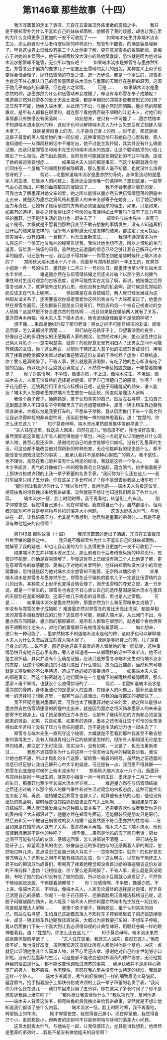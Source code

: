 # 　　第1146章 那些故事（十四）
　　我浑浑噩噩的走出了酒店，兀自在五雷轰顶外焦里嫩的震惊之中。
　　我只是不解郑雪冬为什么不喜欢自己的妹妹郑雨秋，她解答了我的疑惑，却也让我心里的为什么变得更多且更加的一发不可收拾了——
　　如果端木先生并非端木流水生父，那么前者对于后者侍宠纵娇的种种恶行，想管却不能管，的确是容易理解了，毕竟这世界上已经没有第二个人比他更了解、更在意郑雪冬的敏感脆弱、更痴心于对她的关爱呵护，他任由郑雨秋没大没小的骂他窝囊废，恐怕就是因为他对端木流水想管却不能管，无奈所以愧疚吧？
　　如果端木流水是郑雪冬与墨亦然所生，郑雪冬近乎偏执的要求儿子一定要比伍雪晴的女儿的出色，某种意义上似乎也变得合情合理了，抛开伍雪晴的夺爱之恨，退一万步说，都是一个爹生的，郑雪冬也肯定不甘心承认自己的遗传基因是端木流水与墨菲的天赋存在差距的原因，这源于她几乎病态的自卑感，但也是人之常情。
　　可是……
　　如果端木流水是墨亦然的种，那墨亦然为什么和伍雪晴奉女成婚了，却没有与郑雪冬奉子成婚呢？ 难道墨亦然对郑雪冬的爱比天高比海深，都是单相思的郑雪冬自我安慰式的幻想？这显然不可能，她嫁入端木家，从此闭门不出，与墨亦然形同陌路，墨亦然的郁郁寡欢，是所有人都看在眼里的，就连那个看他俩百般不顺眼的江老夫人，对他们的事情都只有惋惜没有奚落啊……
　　如此想来，便只有一种可能了……墨亦然根本不知道端木流水是他的种，这似乎也可以解释端木夫人为什么失恋后就立刻嫁入端木家了。
　　妹妹是爹妈身上的肉，儿子是自己身上的肉……说不定，那还是她这辈子最爱的男人留给她的唯一回忆呢，这种事情恐怕只有她自己心里有数，旁人谁知道呢——从郑雨秋的话中不难听出，她不过是主观怀疑，其实并没有什么确凿证据，应该只是郑雪冬和端木先生对待端木流水的态度，让这个聪明绝顶的小妞儿瞧出了什么端倪，故而由此揣测，当然也有可能就是长期受到的不公平待遇，造成了她的被迫害妄想症……
　　如果端木夫人说的都是事实，而这个秘密就连与他们同住在一个屋檐下的郑雨秋都被隐瞒着，那么墨家人毫不知情，也就没什么值得惊讶的了……
　　倘若……老墨知道端木流水是墨亦然的骨肉，身体里流动的是墨家人的血液，在继承人的问题上，墨菲还会是他唯一的选择吗？想到这里，一股寒气由心底涌出，将我的血液都冻的凝固住了……
　　我不怀疑老墨对墨菲的爱，可我也太了解墨菲对她父亲的爱，她之所以能够从墨亦然去世伍雪晴堕落的阴霾中走出来，就是因为墨亦之将风畅和墨家人的未来全部寄予在她身上，给了她足够的压力与责任，让她有了继续前进的方向和必须坚强起来的理由，如果，只是如果，如果有的选择，墨亦之还舍得让这个可怜的女孩活得如此辛苦吗？没有了压力与责任的墨菲，岂不是连生活的动力也一起失去了？
　　郑雪冬与端木先生一直死守这个秘密，大概就是不愿看到那种我甚至不敢去想象的事情发生，没有人知道真相公开后的结果是怎样的，但所有人都知道无论是怎样的结果，都注定了无可挽回，现实当中，没有如果，一旦错了，也无法重新来过……
　　我想不通郑雪冬为什么将这样一个惊天地泣鬼神的秘密告诉我，我估计她也想不通，所以才慌乱的关门送客，留给我一脑袋的问号，虽然她之前透露的信息已经足够让我自己解开心中大半的疑惑，可还是有一点，我百思不得其解——郑雪冬到底是啥时候怀上端木流水的？
　　郑雨秋大端木流水十八个月，而墨菲与郑雨秋是同一年出生的，就算郑小姐是一月一号的生日，墨菲是十二月三十一号的生日，那墨菲也至少年长端木流水半岁呢……
　　难道墨亦然在与伍雪晴结婚之后还出过轨？以那个男人的脾气秉性和对生活对观念的古板态度，这种可能性实在太低了啊，再说，他结婚之后郑雪冬也嫁人了，就算他有出轨的心思，他也没有出轨的机会啊，那时候这位郑姑奶奶应该正在气头上呢啊……
　　但如果是在各自结婚前，两人就已经发展成为这种超友谊关系了，还需要喜欢你或者我爱你这样的表白吗？大床都滚过了，他墨亦然在郑雪冬面前，还能假装只是朋友只是哥们，然后去和另一个被自己祸害过的女人结婚？这显然更不符合墨亦然的性格啊……况且如果是在婚前两人就有了关系，墨亦然再木再轴，端木夫人生下端木流水，他也该琢磨琢磨是不是他的种吧？
　　想不懂……果然是他妈的应了那句老话：男女之间不可能有纯洁的友谊，感情这回事，怎么说都说不清楚……
　　哥们站在马路牙子上，仰望着漆黑的夜空，好像自己活的多明白似的正感慨着人家的糊涂，忽然咂过味儿来，差点没忍住给自己俩大耳瓜子——楚南啊楚南，就你丫的也好意思冒充明白人？还男女之间不可能有纯洁的友谊，你丫这么明白，以前你干嘛还正人君子似的把流苏当成哥们，用喝高了搂着她睡觉都没禽兽过她的事迹强调这份友谊的干净纯粹？虚伪！归根结底，你丫要么是真喝醉了，不省人事，要么就是真没喝醉，有吃了她的色心却没有吃了她的色胆，所以吃点小豆腐就心满意足了，不然你干嘛给她脱衣服，干嘛搂着她睡觉？
　　你丫对感情啊，不争取，像墨亦然，不上进，像端木先生，不坦诚，像端木夫人，人家无论最终的选择是对是错，好歹自己清楚自己的感情，你呢？一肚子花花肠子，还腆着脸用正直纯洁标榜自己呢，这股子闷骚龌龊的劲头，谁人能及？端木夫人把你和墨亦然端木先生放在一起比较，简直就是埋汰人家啊……
　　我像个疯子傻子，捶胸顿足，羞于认知真实的自己，然后左右寻望，生怕自己这副蠢态落入不知将车子停到哪里去了的虎姐楚缘眼中，却见一辆出租车靠边朝我径直驶来，大概以为是我要打车的，不想车子停稳，竟从后面推门下来一个高大到让我必须得仰视的非典型帅哥，用驱赶苍蝇一样的眼神瞪着我，道：“姓楚的，你怎么还在这儿？”
　　知子莫若母啊，端木流水果然脱离集体提前早退了……
　　“夫人住在这里，我送夫人回来，自然在这儿。”他态度不好，我也没好态度，虽然我知道这货能让所有人都觉得他是个草包，冲这一点就足以证明他绝非什么简单人物，甚至心里还庆幸、感谢他对自己的身世能够守口如瓶，没有打乱墨菲的生活，可这些都不能改变他对郑雨秋的种种伤害，无论他挑衅我的理由是什么，都不能改变他调戏过流苏的事实……我承认我并不是那种心胸宽广的男人，我不感性，也不理性，喜怒在我心里并没有什么特定的标准，我就是这样一个俗人。
　　端木少爷闻言，秀气的好像娘们一样的细致眉毛立马皱起，蕴含煞气，抬手指着腕子上那块价格或许顶的上我一辈子积蓄的名贵手表，“我问你为什么还在这儿——我打车回来只用了五分钟，你在这呆了多长时间了？你不是想告诉我路上堵车吧？”
　　“那你想让我告诉你什么？”我以攻代守，反问他道——端木夫人背着这位爷，拐弯抹角的将我拽出来给我讲故事，显然就是不想让他知道我们都谈了些什么内容。
　　端木流水一怔，脸上时阴时寒，我不再看他，转望街上的车流。
　　刚才仰望夜空，我觉得自己渺小，现在仰望他，我觉得自己个小，虽然都是小，但两者的区别可不只是参照物与体积的落差大小问题。
　　这货太挺拔太帅气，与他站在一起，让我倍感压力，尤其是当我想到，他居然是墨菲的弟弟时……我是不是没有做他姐夫的自信啊？

　　第1146章 那些故事（十四）
　　我浑浑噩噩的走出了酒店，兀自在五雷轰顶外焦里嫩的震惊之中。
　　我只是不解郑雪冬为什么不喜欢自己的妹妹郑雨秋，她解答了我的疑惑，却也让我心里的为什么变得更多且更加的一发不可收拾了——
　　如果端木先生并非端木流水生父，那么前者对于后者侍宠纵娇的种种恶行，想管却不能管，的确是容易理解了，毕竟这世界上已经没有第二个人比他更了解、更在意郑雪冬的敏感脆弱、更痴心于对她的关爱呵护，他任由郑雨秋没大没小的骂他窝囊废，恐怕就是因为他对端木流水想管却不能管，无奈所以愧疚吧？
　　如果端木流水是郑雪冬与墨亦然所生，郑雪冬近乎偏执的要求儿子一定要比伍雪晴的女儿的出色，某种意义上似乎也变得合情合理了，抛开伍雪晴的夺爱之恨，退一万步说，都是一个爹生的，郑雪冬也肯定不甘心承认自己的遗传基因是端木流水与墨菲的天赋存在差距的原因，这源于她几乎病态的自卑感，但也是人之常情。
　　可是……
　　如果端木流水是墨亦然的种，那墨亦然为什么和伍雪晴奉女成婚了，却没有与郑雪冬奉子成婚呢？ 难道墨亦然对郑雪冬的爱比天高比海深，都是单相思的郑雪冬自我安慰式的幻想？这显然不可能，她嫁入端木家，从此闭门不出，与墨亦然形同陌路，墨亦然的郁郁寡欢，是所有人都看在眼里的，就连那个看他俩百般不顺眼的江老夫人，对他们的事情都只有惋惜没有奚落啊……
　　如此想来，便只有一种可能了……墨亦然根本不知道端木流水是他的种，这似乎也可以解释端木夫人为什么失恋后就立刻嫁入端木家了。
　　妹妹是爹妈身上的肉，儿子是自己身上的肉……说不定，那还是她这辈子最爱的男人留给她的唯一回忆呢，这种事情恐怕只有她自己心里有数，旁人谁知道呢——从郑雨秋的话中不难听出，她不过是主观怀疑，其实并没有什么确凿证据，应该只是郑雪冬和端木先生对待端木流水的态度，让这个聪明绝顶的小妞儿瞧出了什么端倪，故而由此揣测，当然也有可能就是长期受到的不公平待遇，造成了她的被迫害妄想症……
　　如果端木夫人说的都是事实，而这个秘密就连与他们同住在一个屋檐下的郑雨秋都被隐瞒着，那么墨家人毫不知情，也就没什么值得惊讶的了……
　　倘若……老墨知道端木流水是墨亦然的骨肉，身体里流动的是墨家人的血液，在继承人的问题上，墨菲还会是他唯一的选择吗？想到这里，一股寒气由心底涌出，将我的血液都冻的凝固住了……
　　我不怀疑老墨对墨菲的爱，可我也太了解墨菲对她父亲的爱，她之所以能够从墨亦然去世伍雪晴堕落的阴霾中走出来，就是因为墨亦之将风畅和墨家人的未来全部寄予在她身上，给了她足够的压力与责任，让她有了继续前进的方向和必须坚强起来的理由，如果，只是如果，如果有的选择，墨亦之还舍得让这个可怜的女孩活得如此辛苦吗？没有了压力与责任的墨菲，岂不是连生活的动力也一起失去了？
　　郑雪冬与端木先生一直死守这个秘密，大概就是不愿看到那种我甚至不敢去想象的事情发生，没有人知道真相公开后的结果是怎样的，但所有人都知道无论是怎样的结果，都注定了无可挽回，现实当中，没有如果，一旦错了，也无法重新来过……
　　我想不通郑雪冬为什么将这样一个惊天地泣鬼神的秘密告诉我，我估计她也想不通，所以才慌乱的关门送客，留给我一脑袋的问号，虽然她之前透露的信息已经足够让我自己解开心中大半的疑惑，可还是有一点，我百思不得其解——郑雪冬到底是啥时候怀上端木流水的？
　　郑雨秋大端木流水十八个月，而墨菲与郑雨秋是同一年出生的，就算郑小姐是一月一号的生日，墨菲是十二月三十一号的生日，那墨菲也至少年长端木流水半岁呢……
　　难道墨亦然在与伍雪晴结婚之后还出过轨？以那个男人的脾气秉性和对生活对观念的古板态度，这种可能性实在太低了啊，再说，他结婚之后郑雪冬也嫁人了，就算他有出轨的心思，他也没有出轨的机会啊，那时候这位郑姑奶奶应该正在气头上呢啊……
　　但如果是在各自结婚前，两人就已经发展成为这种超友谊关系了，还需要喜欢你或者我爱你这样的表白吗？大床都滚过了，他墨亦然在郑雪冬面前，还能假装只是朋友只是哥们，然后去和另一个被自己祸害过的女人结婚？这显然更不符合墨亦然的性格啊……况且如果是在婚前两人就有了关系，墨亦然再木再轴，端木夫人生下端木流水，他也该琢磨琢磨是不是他的种吧？
　　想不懂……果然是他妈的应了那句老话：男女之间不可能有纯洁的友谊，感情这回事，怎么说都说不清楚……
　　哥们站在马路牙子上，仰望着漆黑的夜空，好像自己活的多明白似的正感慨着人家的糊涂，忽然咂过味儿来，差点没忍住给自己俩大耳瓜子——楚南啊楚南，就你丫的也好意思冒充明白人？还男女之间不可能有纯洁的友谊，你丫这么明白，以前你干嘛还正人君子似的把流苏当成哥们，用喝高了搂着她睡觉都没禽兽过她的事迹强调这份友谊的干净纯粹？虚伪！归根结底，你丫要么是真喝醉了，不省人事，要么就是真没喝醉，有吃了她的色心却没有吃了她的色胆，所以吃点小豆腐就心满意足了，不然你干嘛给她脱衣服，干嘛搂着她睡觉？
　　你丫对感情啊，不争取，像墨亦然，不上进，像端木先生，不坦诚，像端木夫人，人家无论最终的选择是对是错，好歹自己清楚自己的感情，你呢？一肚子花花肠子，还腆着脸用正直纯洁标榜自己呢，这股子闷骚龌龊的劲头，谁人能及？端木夫人把你和墨亦然端木先生放在一起比较，简直就是埋汰人家啊……
　　我像个疯子傻子，捶胸顿足，羞于认知真实的自己，然后左右寻望，生怕自己这副蠢态落入不知将车子停到哪里去了的虎姐楚缘眼中，却见一辆出租车靠边朝我径直驶来，大概以为是我要打车的，不想车子停稳，竟从后面推门下来一个高大到让我必须得仰视的非典型帅哥，用驱赶苍蝇一样的眼神瞪着我，道：“姓楚的，你怎么还在这儿？”
　　知子莫若母啊，端木流水果然脱离集体提前早退了……
　　“夫人住在这里，我送夫人回来，自然在这儿。”他态度不好，我也没好态度，虽然我知道这货能让所有人都觉得他是个草包，冲这一点就足以证明他绝非什么简单人物，甚至心里还庆幸、感谢他对自己的身世能够守口如瓶，没有打乱墨菲的生活，可这些都不能改变他对郑雨秋的种种伤害，无论他挑衅我的理由是什么，都不能改变他调戏过流苏的事实……我承认我并不是那种心胸宽广的男人，我不感性，也不理性，喜怒在我心里并没有什么特定的标准，我就是这样一个俗人。
　　端木少爷闻言，秀气的好像娘们一样的细致眉毛立马皱起，蕴含煞气，抬手指着腕子上那块价格或许顶的上我一辈子积蓄的名贵手表，“我问你为什么还在这儿——我打车回来只用了五分钟，你在这呆了多长时间了？你不是想告诉我路上堵车吧？”
　　“那你想让我告诉你什么？”我以攻代守，反问他道——端木夫人背着这位爷，拐弯抹角的将我拽出来给我讲故事，显然就是不想让他知道我们都谈了些什么内容。
　　端木流水一怔，脸上时阴时寒，我不再看他，转望街上的车流。
　　刚才仰望夜空，我觉得自己渺小，现在仰望他，我觉得自己个小，虽然都是小，但两者的区别可不只是参照物与体积的落差大小问题。
　　这货太挺拔太帅气，与他站在一起，让我倍感压力，尤其是当我想到，他居然是墨菲的弟弟时……我是不是没有做他姐夫的自信啊？
